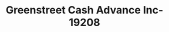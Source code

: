 ---
f_zip-code: 37324
f_state-code: TN
title: Greenstreet Cash Advance Inc-19208
f_phone: 931-968-9339
f_city-only: Decherd
f_address: 1927 Decherd Boulevard Decherd
f_location-unique-id: '19208'
slug: greenstreet-cash-advance-inc-19208
updated-on: '2024-05-30T13:46:58.046Z'
created-on: '2024-05-30T13:36:59.803Z'
published-on: '2024-05-30T13:54:32.469Z'
f_city-state: cms/city/decherd-tn.md
f_company: cms/company/greenstreet-cash-advance-inc.md
f_state: cms/state/tennessee.md
layout: '[payday-loan].html'
tags: payday-loan
---